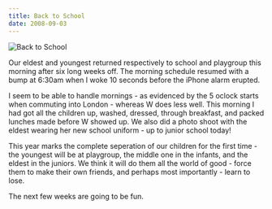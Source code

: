 ```yaml
---
title: Back to School
date: 2008-09-03
---
```


![Back to School](https://source.unsplash.com/0gkw_9fy0eQ/1600x900)

Our eldest and youngest returned respectively to school and playgroup this morning after six long weeks off. The morning schedule resumed with a bump at 6:30am when I woke 10 seconds before the iPhone alarm erupted.

I seem to be able to handle mornings - as evidenced by the 5 oclock starts when commuting into London - whereas W does less well. This morning I had got all the children up, washed, dressed, through breakfast, and packed lunches made before W showed up. We also did a photo shoot with the eldest wearing her new school uniform - up to junior school today!

This year marks the complete seperation of our children for the first time - the youngest will be at playgroup, the middle one in the infants, and the eldest in the juniors. We think it will do them all the world of good - force them to make their own friends, and perhaps most importantly - learn to lose.

The next few weeks are going to be fun.